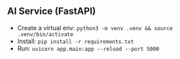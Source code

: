## AI Service (FastAPI)
- Create a virtual env: `python3 -m venv .venv && source .venv/bin/activate`
- Install: `pip install -r requirements.txt`
- Run: `uvicorn app.main:app --reload --port 5000`
